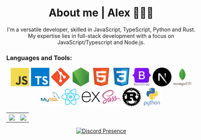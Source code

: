 <div align="center">
<h1>About me |  Alex 👨🏻‍💻</h1>
<p>
I'm a versatile developer, skilled in JavaScript, TypeScript, Python and Rust. My expertise lies in full-stack development with a focus on JavaScript/Typescript and Node.js.
</p>
<h3 align="left">Languages and Tools:</h3>
<p>
<a href="https://developer.mozilla.org/es/docs/Web/JavaScript"><img src="https://github.com/devicons/devicon/raw/refs/heads/master/icons/javascript/javascript-original.svg" width="50px" /></a>
<a href="https://www.typescriptlang.org"><img src="https://github.com/devicons/devicon/raw/refs/heads/master/icons/typescript/typescript-original.svg" width="50px" /></a>
<a href="https://git-scm.com"><img src="https://github.com/devicons/devicon/raw/refs/heads/master/icons/git/git-original.svg" width="50px" /></a>
<a href="https://nodejs.org"><img src="https://github.com/devicons/devicon/raw/refs/heads/master/icons/nodejs/nodejs-original.svg" width="50px" /></a>
<a href="https://developer.mozilla.org/es/docs/Web/HTML"><img src="https://github.com/devicons/devicon/raw/refs/heads/master/icons/html5/html5-original.svg" width="50px" /></a>
<a href="https://developer.mozilla.org/es/docs/Web/CSS"><img src="https://github.com/devicons/devicon/raw/refs/heads/master/icons/css3/css3-original.svg" width="50px" /></a>
<a href="https://getbootstrap.com"><img src="https://github.com/devicons/devicon/raw/refs/heads/master/icons/bootstrap/bootstrap-original-wordmark.svg" width="50px" /></a>
<a href="https://nextjs.org"><img src="https://github.com/devicons/devicon/raw/refs/heads/master/icons/nextjs/nextjs-original.svg" width="50px" /></a>
<a href="https://www.mongodb.com"><img src="https://github.com/devicons/devicon/raw/refs/heads/master/icons/mongodb/mongodb-original-wordmark.svg" width="50px" /></a>
<a href="https://www.mysql.com"><img src="https://github.com/devicons/devicon/raw/refs/heads/master/icons/mysql/mysql-original-wordmark.svg" width="50px" /></a>
<a href="https://es.react.dev"><img src="https://github.com/devicons/devicon/raw/refs/heads/master/icons/react/react-original.svg" width="50px" /></a>
<a href="https://expressjs.com"><img src="https://github.com/devicons/devicon/raw/refs/heads/master/icons/express/express-original.svg" width="50px" /></a>
<a href="https://sass-lang.com"><img src="https://github.com/devicons/devicon/raw/refs/heads/master/icons/sass/sass-original.svg" width="50px" /></a>
<a href="https://www.rust-lang.org"><img src="https://github.com/devicons/devicon/raw/refs/heads/master/icons/rust/rust-original.svg" width="50px" /></a>
<a href="https://www.python.org"><img src="https://github.com/devicons/devicon/raw/refs/heads/master/icons/python/python-original-wordmark.svg" width="50px" /></a>
</p>
<table>
  <tr>
    <td align="center" style="padding=0;width=50%;">
      <img align="center" style="padding=0;" src="https://grs.quantumly.dev/api/?username=xnayx&show_icons=true&title_color=4F8CC9&text_color=9f9f9f&bg_color=00000000&hide_border=true&icon_color=4F8CC9&hide_title=true&count_private=true" />
    </td>
    <td align="center" style="padding=0;width=50%;">
      <img align="center" style="padding=0;" src="https://grs.quantumly.dev/api/top-langs/?username=xnayx&layout=compact&show_icons=true&title_color=4F8CC9&text_color=9f9f9f&bg_color=00000000&hide_border=true&icon_color=00000000&count_private=true" />
    </td>
  </tr>
</table>

[![Discord Presence](https://lanyard.cnrad.dev/api/795360779237851167)](https://discord.com/users/795360779237851167)
</div>
